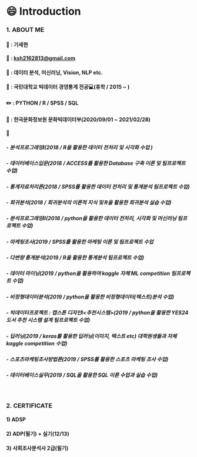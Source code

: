 # :smile: Introduction

### 1. ABOUT ME

#### :name_badge: : 기세현

#### :email: : ksh2162813@gmail.com

#### :pushpin: : 데이터 분석, 머신러닝, Vision, NLP etc.

#### :school: : 국민대학교 빅데이터 경영통계 전공:computer:(휴학 / 2015 ~ )

#### :pencil2: : PYTHON / R / SPSS / SQL

#### :office: : 한국문화정보원 문화빅데이터부(2020/09/01 ~ 2021/02/28)

#### :book:
##### - 분석프로그래밍Ⅰ(2018 / R을 활용한 데이터 전처리 및 시각화 수업 )
##### - 데이터베이스입문(2018 / ACCESS를 활용한 Database 구축 이론 및 팀프로젝트 수업)
##### - 통계자료처리론(2018 / SPSS를 활용한 데이터 전처리 및 통계분석 팀프로젝트 수업)
##### - 회귀분석(2018 / 회귀분석의 이론적 지식 및 R을 활용한 회귀분석 실습 수업)
##### - 분석프로그래밍Ⅱ(2018 / python을 활용한 데이터 전처리, 시각화 및 머신러닝 팀프로젝트 수업)
##### - 마케팅조사(2019 / SPSS를 활용한 마케팅 이론 및 팀프로젝트 수업
##### - 다변량 통계분석(2019 / R을 활용한 통계분석 팀프로젝트 수업)
##### - 데이터 마이닝(2019 / python을 활용하여 kaggle 자체 ML competition 팀프로젝트 수업)
##### - 비정형데이터분석(2019 / python을 활용한 비정형데이터(텍스트)분석 수업)
##### - 빅데이터프로젝트 : 캡스톤 디자인Ⅰ<추천시스템>(2019 / python을 활용한 YES24 도서 추천 시스템 설계 팀프로젝트 수업)
##### - 딥러닝(2019 / keras를 활용한 딥러닝(이미지, 텍스트 etc) 대학원생들과 자체 kaggle competition 수업)
##### - 스포츠마케팅조사방법론(2019 / SPSS를 활용한 스포츠 마케팅 조사 수업)
##### - 데이터베이스실무(2019 / SQL을 활용한 SQL 이론 수업과 실습 수업)
<br>


### 2. CERTIFICATE<br>
#### 1) ADSP
#### 2) ADP(필기) + 실기(12/13)
#### 3) 사회조사분석사 2급(필기)

<!--
**kisehyun/kisehyun** is a ✨ _special_ ✨ repository because its `README.md` (this file) appears on your GitHub profile.
